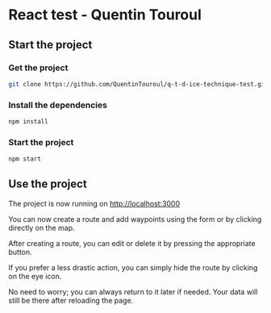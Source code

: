 # React test - Quentin Touroul

## Start the project

### Get the project

```bash
git clone https://github.com/QuentinTouroul/q-t-d-ice-technique-test.git
```

### Install the dependencies

```bash
npm install
```

### Start the project

```bash
npm start
```

## Use the project

The project is now running on [http://localhost:3000](http://localhost:3000)

You can now create a route and add waypoints using the form or by clicking directly on the map.

After creating a route, you can edit or delete it by pressing the appropriate button.

If you prefer a less drastic action, you can simply hide the route by clicking on the eye icon.

No need to worry; you can always return to it later if needed. Your data will still be there after reloading the page.
